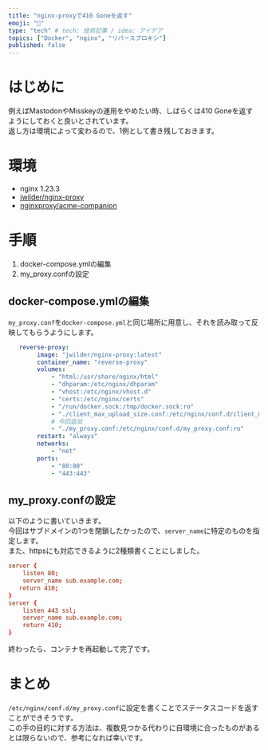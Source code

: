 ```yaml
---
title: "nginx-proxyで410 Goneを返す"
emoji: "🐋"
type: "tech" # tech: 技術記事 / idea: アイデア
topics: ["Docker", "nginx", "リバースプロキシ"]
published: false
---
```

# はじめに
例えばMastodonやMisskeyの運用をやめたい時、しばらくは410 Goneを返すようにしておくと良いとされています。  
返し方は環境によって変わるので、1例として書き残しておきます。
 # 環境
-  nginx 1.23.3
- [jwilder/nginx-proxy](https://hub.docker.com/r/jwilder/nginx-proxy)
- [nginxproxy/acme-companion](https://hub.docker.com/r/nginxproxy/acme-companion)
# 手順
1. docker-compose.ymlの編集
1. my_proxy.confの設定
## docker-compose.ymlの編集
`my_proxy.conf`を`docker-compose.yml`と同じ場所に用意し、それを読み取って反映してもらうようにします。
```yaml:docker-compose.yml
   reverse-proxy:
        image: "jwilder/nginx-proxy:latest"
        container_name: "reverse-proxy"
        volumes:
            - "html:/usr/share/nginx/html"
            - "dhparam:/etc/nginx/dhparam"
            - "vhost:/etc/nginx/vhost.d"
            - "certs:/etc/nginx/certs"
            - "/run/docker.sock:/tmp/docker.sock:ro"
            - "./client_max_upload_size.conf:/etc/nginx/conf.d/client_max_upload_size.conf"
            # 今回追加
            - "./my_proxy.conf:/etc/nginx/conf.d/my_proxy.conf:ro"
        restart: "always"
        networks:
            - "net"
        ports:
            - "80:80"
            - "443:443"
```
## my_proxy.confの設定
以下のように書いていきます。  
今回はサブドメインの1つを閉鎖したかったので、`server_name`に特定のものを指定します。  
また、httpsにも対応できるように2種類書くことにしました。
```nginx:my_proxy.conf
server {
    listen 80;
    server_name sub.example.com;
   return 410;
}
server {
    listen 443 ssl;
    server_name sub.example.com;
    return 410;
}
```
終わったら、コンテナを再起動して完了です。
# まとめ
`/etc/nginx/conf.d/my_proxy.conf`に設定を書くことでステータスコードを返すことができそうです。  
この手の目的に対する方法は、複数見つかる代わりに自環境に合ったものがあるとは限らないので、参考になれば幸いです。